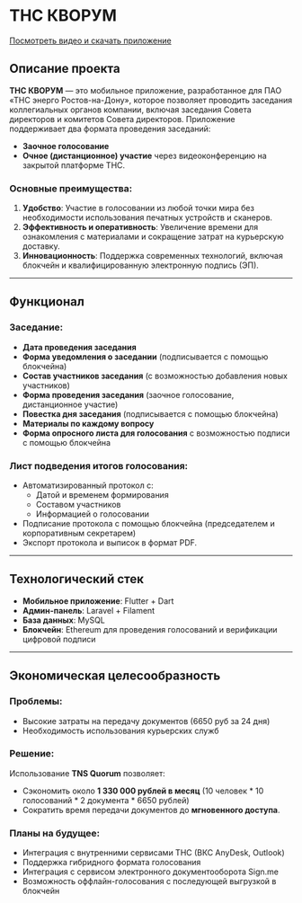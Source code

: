 # ТНС КВОРУМ
[Посмотреть видео и скачать приложение](https://disk.yandex.ru/d/k7W02vXlhBVV5g)
## Описание проекта

**ТНС КВОРУМ** — это мобильное приложение, разработанное для ПАО «ТНС энерго Ростов-на-Дону», которое позволяет проводить заседания коллегиальных органов компании, включая заседания Совета директоров и комитетов Совета директоров. Приложение поддерживает два формата проведения заседаний:
- **Заочное голосование**
- **Очное (дистанционное) участие** через видеоконференцию на закрытой платформе ТНС.

### Основные преимущества:
1. **Удобство**: Участие в голосовании из любой точки мира без необходимости использования печатных устройств и сканеров.
2. **Эффективность и оперативность**: Увеличение времени для ознакомления с материалами и сокращение затрат на курьерскую доставку.
3. **Инновационность**: Поддержка современных технологий, включая блокчейн и квалифицированную электронную подпись (ЭП).

---

## Функционал

### Заседание:
- **Дата проведения заседания**
- **Форма уведомления о заседании** (подписывается с помощью блокчейна)
- **Состав участников заседания** (с возможностью добавления новых участников)
- **Форма проведения заседания** (заочное голосование, дистанционное участие)
- **Повестка дня заседания** (подписывается с помощью блокчейна)
- **Материалы по каждому вопросу**
- **Форма опросного листа для голосования** с возможностью подписи с помощью блокчейна

### Лист подведения итогов голосования:
- Автоматизированный протокол с:
  - Датой и временем формирования
  - Составом участников
  - Информацией о голосовании
- Подписание протокола с помощью блокчейна (председателем и корпоративным секретарем)
- Экспорт протокола и выписок в формат PDF.

---

## Технологический стек

- **Мобильное приложение**: Flutter + Dart
- **Админ-панель**: Laravel + Filament
- **База данных**: MySQL
- **Блокчейн**: Ethereum для проведения голосований и верификации цифровой подписи
---

## Экономическая целесообразность

### Проблемы:
- Высокие затраты на передачу документов (6650 руб за 24 дня)
- Необходимость использования курьерских служб

### Решение:
Использование **TNS Quorum** позволяет:
- Сэкономить около **1 330 000 рублей в месяц** (10 человек * 10 голосований * 2 документа * 6650 рублей)
- Сократить время передачи документов до **мгновенного доступа**.

### Планы на будущее:
- Интеграция с внутренними сервисами ТНС (ВКС AnyDesk, Outlook)
- Поддержка гибридного формата голосования
- Интеграция с сервисом электронного документооборота Sign.me
- Возможность оффлайн-голосования с последующей выгрузкой в блокчейн





